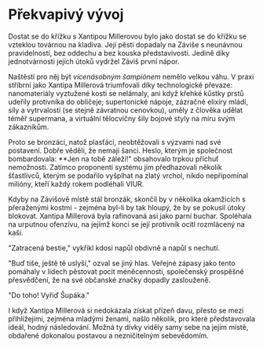 # Překvapivý vývoj

Dostat se do křížku s Xantipou Millerovou bylo jako dostat se do křížku se vzteklou továrnou na kladiva. Její pěsti dopadaly na Záviše s neunávnou pravidelností, bez oddechu a bez kouska představivosti. Jedině díky jednotvárnosti jejích útoků vydržel Záviš první nápor.

Naštěstí pro něj být *vícenásobným šampiónem* nemělo velkou váhu. V praxi stříbrní jako Xantipa Millerová triumfovali díky technologické převaze: nanomateriály vyztužené kosti se nelámaly, ani když křehké kůstky prstů udeřily protivníka do obličeje; supertonické nápoje, zázračné elixíry mládí, síly a vytrvalosti (se stejně závratnou cenovkou), uměly z člověka udělat téměř supermana, a virtuální tělocvičny šily bojové styly na míru svým zákazníkům.

Proto se bronzáci, natož plasťáci, neobtěžovali s výzvami nad své postavení. Dobře věděli, že nemají šanci. Heslo, kterým je společnost bombardovala: **Jen na tobě záleží!" obsahovalo trpkou příchuť nemožnosti. Zatímco proponenti systému jim předhazovali několik šťastlivců, kterým se podařilo vyšplhat na zlatý vrchol, nikdo nepřipomínal milióny, kteří každý rokem podléhali VIUR.

Kdyby na Závišově místě stál bronzák, skončil by v několika okamžicích s přeraženými kostmi - zejména byl-li by tak hloupý, že by se pokusil útoky blokovat. Xantipa Millerová byla rafinovaná asi jako parní buchar. Spoléhala na urputnou ofenzívu, na jejímž konci se její protivník ocitl rozmlácený na kaši.

"Zatracená bestie," vykřikl kdosi napůl obdivně a napůl s nechutí.

"Buď tiše, ještě tě uslyší," ozval se jiný hlas. Veřejné zápasy jako tento pomáhaly v lidech pěstovat pocit méněcennosti, společenský prospěšné přesvědčení, že na své občanské značky dopadly zaslouženě.

"Do toho! Vyřiď Šupáka."

I když Xantipa Millerová si nedokázala získat přízeň davu, přesto se mezi přihlížejími, zejména mladými ženami, našlo několik, pro které představovala ideál, hodný následování. Možná ty dívky viděly samy sebe na jejím místě, obdařené dokonalou postavou a nezničitelným sebevědomím.
